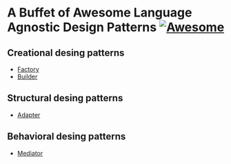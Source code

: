 # A Buffet of Awesome Language Agnostic Design Patterns  [![Awesome](https://cdn.rawgit.com/sindresorhus/awesome/d7305f38d29fed78fa85652e3a63e154dd8e8829/media/badge.svg)](https://github.com/sindresorhus/awesome#readme)

## Creational desing patterns
* [Factory](https://github.com/ah-ryca/design-patterns/tree/main/creational/factory)
* [Builder](https://github.com/ah-ryca/design-patterns/tree/main/creational/builder)

## Structural desing patterns
* [Adapter](https://github.com/ah-ryca/design-patterns/tree/main/structural/adapter)


## Behavioral desing patterns
* [Mediator](https://github.com/ah-ryca/design-patterns/tree/main/behavioral/mediator)
